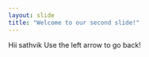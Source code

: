 ```yaml
---
layout: slide
title: "Welcome to our second slide!"
---
```

Hii sathvik
Use the left arrow to go back!

